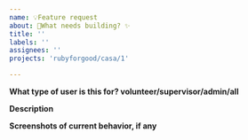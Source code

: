 ```yaml
---
name: 💡Feature request
about: 🔨What needs building? ✨
title: ''
labels: ''
assignees: ''
projects: 'rubyforgood/casa/1'

---
```


**What type of user is this for? volunteer/supervisor/admin/all**


**Description**


**Screenshots of current behavior, if any**

